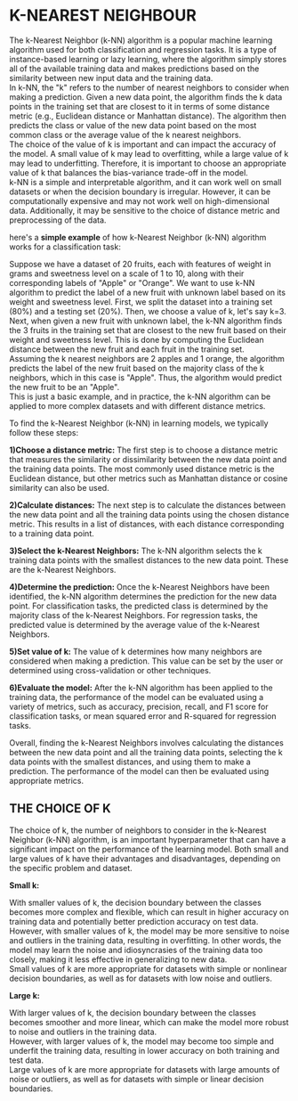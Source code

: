 # K-NEAREST NEIGHBOUR  
The k-Nearest Neighbor (k-NN) algorithm is a popular machine learning algorithm used for both classification and regression tasks. It is a type of instance-based 
learning or lazy learning, where the algorithm simply stores all of the available training data and makes predictions based on the similarity between new input data 
and the training data.  
In k-NN, the "k" refers to the number of nearest neighbors to consider when making a prediction. Given a new data point, the algorithm finds the k data points in the 
training set that are closest to it in terms of some distance metric (e.g., Euclidean distance or Manhattan distance). The algorithm then predicts the class or value 
of the new data point based on the most common class or the average value of the k nearest neighbors.  
The choice of the value of k is important and can impact the accuracy of the model. A small value of k may lead to overfitting, while a large value of k may lead to 
underfitting. Therefore, it is important to choose an appropriate value of k that balances the bias-variance trade-off in the model.  
k-NN is a simple and interpretable algorithm, and it can work well on small datasets or when the decision boundary is irregular. However, it can be computationally 
expensive and may not work well on high-dimensional data. Additionally, it may be sensitive to the choice of distance metric and preprocessing of the data.  

here's a **simple example** of how k-Nearest Neighbor (k-NN) algorithm works for a classification task:  

Suppose we have a dataset of 20 fruits, each with features of weight in grams and sweetness level on a scale of 1 to 10, along with their corresponding labels of 
"Apple" or "Orange". We want to use k-NN algorithm to predict the label of a new fruit with unknown label based on its weight and sweetness level.
First, we split the dataset into a training set (80%) and a testing set (20%). Then, we choose a value of k, let's say k=3.  
Next, when given a new fruit with unknown label, the k-NN algorithm finds the 3 fruits in the training set that are closest to the new fruit based on their weight and 
sweetness level. This is done by computing the Euclidean distance between the new fruit and each fruit in the training set.  
Assuming the k nearest neighbors are 2 apples and 1 orange, the algorithm predicts the label of the new fruit based on the majority class of the k neighbors, which in 
this case is "Apple". Thus, the algorithm would predict the new fruit to be an "Apple".  
This is just a basic example, and in practice, the k-NN algorithm can be applied to more complex datasets and with different distance metrics.  

To find the k-Nearest Neighbor (k-NN) in learning models, we typically follow these steps:  

**1)Choose a distance metric:** The first step is to choose a distance metric that measures the similarity or dissimilarity between the new data point and the training data points. The most commonly used distance metric is the Euclidean distance, but other metrics such as Manhattan distance or cosine similarity can also be used.

**2)Calculate distances:** The next step is to calculate the distances between the new data point and all the training data points using the chosen distance metric. This results in a list of distances, with each distance corresponding to a training data point.

**3)Select the k-Nearest Neighbors:** The k-NN algorithm selects the k training data points with the smallest distances to the new data point. These are the k-Nearest Neighbors.

**4)Determine the prediction:** Once the k-Nearest Neighbors have been identified, the k-NN algorithm determines the prediction for the new data point. For classification tasks, the predicted class is determined by the majority class of the k-Nearest Neighbors. For regression tasks, the predicted value is determined by the average value of the k-Nearest Neighbors.

**5)Set value of k:** The value of k determines how many neighbors are considered when making a prediction. This value can be set by the user or determined using cross-validation or other techniques.

**6)Evaluate the model:** After the k-NN algorithm has been applied to the training data, the performance of the model can be evaluated using a variety of metrics, such as accuracy, precision, recall, and F1 score for classification tasks, or mean squared error and R-squared for regression tasks.

Overall, finding the k-Nearest Neighbors involves calculating the distances between the new data point and all the training data points, selecting the k data points with the smallest distances, and using them to make a prediction. The performance of the model can then be evaluated using appropriate metrics. 

## THE CHOICE OF K
The choice of k, the number of neighbors to consider in the k-Nearest Neighbor (k-NN) algorithm, is an important hyperparameter that can have a significant impact on the performance of the learning model. Both small and large values of k have their advantages and disadvantages, depending on the specific problem and dataset.  

**Small k:**  

With smaller values of k, the decision boundary between the classes becomes more complex and flexible, which can result in higher accuracy on training data and potentially better prediction accuracy on test data.  
However, with smaller values of k, the model may be more sensitive to noise and outliers in the training data, resulting in overfitting. In other words, the model may learn the noise and idiosyncrasies of the training data too closely, making it less effective in generalizing to new data.  
Small values of k are more appropriate for datasets with simple or nonlinear decision boundaries, as well as for datasets with low noise and outliers.  

**Large k:**  

With larger values of k, the decision boundary between the classes becomes smoother and more linear, which can make the model more robust to noise and outliers in the training data.  
However, with larger values of k, the model may become too simple and underfit the training data, resulting in lower accuracy on both training and test data.  
Large values of k are more appropriate for datasets with large amounts of noise or outliers, as well as for datasets with simple or linear decision boundaries.  
